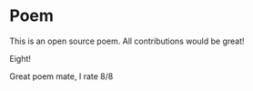 # Poem
This is an open source poem. All contributions would be great!

Eight!

Great poem mate, I rate 8/8

